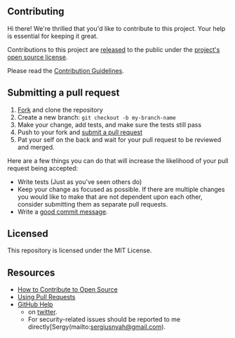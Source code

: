 ## Contributing

[fork]: https://github.com/actions/cache/fork
[pr]: https://github.com/actions/cache/compare
[code-of-conduct]: CODE_OF_CONDUCT.md

Hi there! We're thrilled that you'd like to contribute to this project. Your help is essential for keeping it great.

Contributions to this project are [released](https://help.github.com/articles/github-terms-of-service/#6-contributions-under-repository-license) to the public under the [project's open source license](LICENSE).

Please read the [Contribution Guidelines](https://python.org/doc/contribute.html).

## Submitting a pull request

1. [Fork][fork] and clone the repository
2. Create a new branch: `git checkout -b my-branch-name`
3. Make your change, add tests, and make sure the tests still pass
4. Push to your fork and [submit a pull request][pr] 
5. Pat your self on the back and wait for your pull request to be reviewed and merged.

Here are a few things you can do that will increase the likelihood of your pull request being accepted:

- Write tests (Just as you've seen others do)
- Keep your change as focused as possible. If there are multiple changes you would like to make that are not dependent upon each other, consider submitting them as separate pull requests.
- Write a [good commit message](http://tbaggery.com/2008/04/19/a-note-about-git-commit-messages.html).

## Licensed

This repository is licensed under the MIT License.

## Resources

- [How to Contribute to Open Source](https://opensource.guide/how-to-contribute/)
- [Using Pull Requests](https://help.github.com/articles/about-pull-requests/)
- [GitHub Help](https://help.github.com)
  * on [twitter](https://X.com/@justusNyah_). 
  * For security-related issues should be reported to me directly[Sergy(mailto:sergiusnyah@gmail.com).
